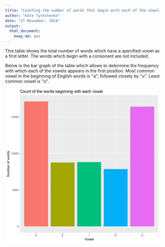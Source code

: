 ```yaml
---
title: "Counting the number of words that begin with each of the vowels"
author: "Kate Tyshchenko"
date: "27 November, 2018"
output:
  html_document:
    keep_md: yes
---
```




This table shows the total number of words which have a specified vowel as a first letter. The words which begin with a consonant are not included.

Below is the bar graph of the table which allows to determine the frequency with which each of the vowels appears in the first position. Most common vowel in the beginning of English words is "a", followed closely by "u". Least common vowel is "o".

![*Fig. 1* A bar chart of the vowel frequencies in the beginning of English words](vowels_word_count.png)
